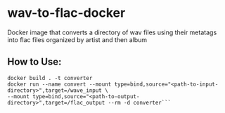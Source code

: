 # wav-to-flac-docker

Docker image that converts a directory of wav files using their metatags into flac files organized by artist and then album

## How to Use:

```
docker build . -t converter
docker run --name convert --mount type=bind,source="<path-to-input-directory>",target=/wave_input \
--mount type=bind,source="<path-to-output-directory>",target=/flac_output --rm -d converter```
